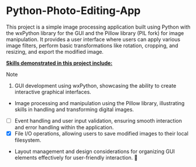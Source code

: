 # Python-Photo-Editing-App
This project is a simple image processing application built using Python with the wxPython library for the GUI and the Pillow library (PIL fork) for image manipulation. It provides a user interface where users can apply various image filters, perform basic transformations like rotation, cropping, and resizing, and export the modified image.

<u><b>Skills demonstrated in this project include:</b></u>

> [!NOTE]
> 1. GUI development using wxPython, showcasing the ability to create interactive graphical interfaces.
> - Image processing and manipulation using the Pillow library, illustrating skills in handling and transforming digital images.
> - [ ] Event handling and user input validation, ensuring smooth interaction and error handling within the application.
> - [x] File I/O operations, allowing users to save modified images to their local filesystem.
> * Layout management and design considerations for organizing GUI elements effectively for user-friendly interaction. :tada:


